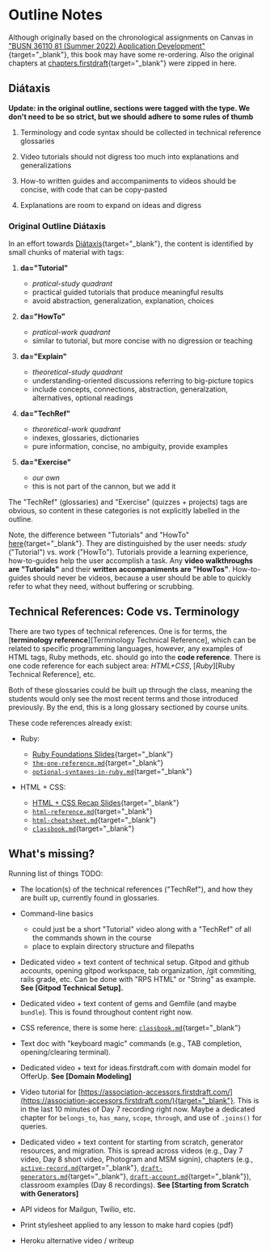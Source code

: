 # Outline Notes

Although originally based on the chronological assignments on Canvas in ["BUSN 36110 81 (Summer 2022) Application Development"](https://canvas.uchicago.edu/courses/41147){target="_blank"}, this book may have some re-ordering. Also the original chapters at [chapters.firstdraft](https://chapters.firstdraft.com/){target="_blank"} were zipped in here.

## Diátaxis

**Update: in the original outline, sections were tagged with the type. We don't need to be so strict, but we should adhere to some rules of thumb**

  1. Terminology and code syntax should be collected in technical reference glossaries

  2. Video tutorials should not digress too much into explanations and generalizations

  3. How-to written guides and accompaniments to videos should be concise, with code that can be copy-pasted
  
  4. Explanations are room to expand on ideas and digress 

### Original Outline Diátaxis

In an effort towards [Diátaxis](https://diataxis.fr/){target="_blank"}, the content is identified by small chunks of material with tags:

  1. **da="Tutorial"**
      - *pratical-study quadrant*
      - practical guided tutorials that produce meaningful results
      - avoid abstraction, generalization, explanation, choices

  2. **da="HowTo"**
      - *pratical-work quadrant*
      - similar to tutorial, but more concise with no digression or teaching

  3. **da="Explain"**
      - *theoretical-study quadrant*
      - understanding-oriented discussions referring to big-picture topics
      - include concepts, connections, abstraction, generalzation, alternatives, optional readings
  
  4. **da="TechRef"**
      - *theoretical-work quadrant*
      - indexes, glossaries, dictionaries
      - pure information, concise, no ambiguity, provide examples

  5. **da="Exercise"**
      - *our own*
      - this is not part of the cannon, but we add it

The "TechRef" (glossaries) and "Exercise" (quizzes + projects) tags are obvious, so content in these categories is not explicitly labelled in the outline.

Note, the difference between "Tutorials" and "HowTo" [here](https://diataxis.fr/tutorials-how-to/#whats-the-difference-between-a-tutorial-and-how-to-guide){target="_blank"}. They are distinguished by the user needs: *study* ("Tutorial") vs. *work* ("HowTo"). Tutorials provide a learning experience, how-to-guides help the user accomplish a task. Any **video walkthroughs are "Tutorials"** and their **written accompaniments are "HowTos"**. How-to-guides should never be videos, because a user should be able to quickly refer to what they need, without buffering or scrubbing.

## Technical References: Code vs. Terminology

There are two types of technical references. One is for terms, the [**terminology reference**][Terminology Technical Reference], which can be related to specific programming languages, however, any examples of HTML tags, Ruby methods, etc. should go into the **code reference**. There is one code reference for each subject area: *HTML+CSS*, [*Ruby*][Ruby Technical Reference], etc.

Both of these glossaries could be built up through the class, meaning the students would only see the most recent terms and those introduced previously. By the end, this is a long glossary sectioned by course units.

These code references already exist:
  
  - Ruby:
    - [Ruby Foundations Slides](https://firstdraft.slides.com/raghubetina/05-ruby-foundations?token=SFyjvCyP){target="_blank"}
    - [`the-one-reference.md`](https://github.com/firstdraft/appdev-chapters/blob/benp-edits/the-one-reference.md){target="_blank"}
    - [`optional-syntaxes-in-ruby.md`](https://github.com/firstdraft/appdev-chapters/blob/benp-edits/optional-syntaxes-in-ruby.md){target="_blank"}

  - HTML + CSS:  
    - [HTML + CSS Recap Slides](https://firstdraft.slides.com/raghubetina/html-and-css-recap?token=8gU8ghvw){target="_blank"}
    - [`html-reference.md`](https://github.com/firstdraft/appdev-chapters/blob/benp-edits/html-reference.md){target="_blank"}
    - [`html-cheatsheet.md`](https://github.com/firstdraft/appdev-chapters/blob/benp-edits/html-cheatsheet.md){target="_blank"}
    - [`classbook.md`](https://github.com/firstdraft/appdev-chapters/blob/benp-edits/classbook.md){target="_blank"}

## What's missing?

Running list of things TODO:

  - The location(s) of the technical references ("TechRef"), and how they are built up, currently found in glossaries.

  - Command-line basics
    - could just be a short "Tutorial" video along with a "TechRef" of all the commands shown in the course
    - place to explain directory structure and filepaths

  - Dedicated video + text content of technical setup. Gitpod and github accounts, opening gitpod workspace, tab organization, /git commiting, rails grade, etc. Can be done with "RPS HTML" or "String" as example. **See [Gitpod Technical Setup].**

  - Dedicated video + text content of gems and Gemfile (and maybe `bundle`). This is found throughout content right now.

  - CSS reference, there is some here: [`classbook.md`](https://github.com/firstdraft/appdev-chapters/blob/benp-edits/classbook.md){target="_blank"}

  - Text doc with "keyboard magic" commands (e.g., TAB completion, opening/clearing terminal). 

  - Dedicated video + text for ideas.firstdraft.com with domain model for OfferUp. **See [Domain Modeling]**

  - Video tutorial for [https://association-accessors.firstdraft.com/](https://association-accessors.firstdraft.com/){target="_blank"}. This is in the last 10 minutes of Day 7 recording right now. Maybe a dedicated chapter for `belongs_to`, `has_many`, `scope`, `through`, and use of `.joins()` for queries.

  - Dedicated video + text content for starting from scratch, generator resources, and migration. This is spread across videos (e.g., Day 7 video, Day 8 short video, Photogram and MSM signin), chapters (e.g., [`active-record.md`](https://github.com/firstdraft/appdev-chapters/blob/benp-edits/active-record.md){target="_blank"}, [`draft-generators.md`](https://github.com/firstdraft/appdev-chapters/blob/benp-edits/draft-generators.md){target="_blank"}, [`draft-account.md`](https://github.com/firstdraft/appdev-chapters/blob/benp-edits/draft-account.md){target="_blank"}), classroom examples (Day 8 recordings). **See [Starting from Scratch with Generators]**

  - API videos for Mailgun, Twilio, etc. 

  - Print stylesheet applied to any lesson to make hard copies (pdf)

  - Heroku alternative video / writeup